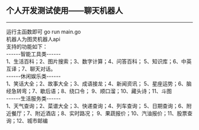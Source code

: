 ## 个人开发测试使用——聊天机器人
*****
运行主函数即可 go run main.go<br>
机器人为图灵机器人api<br>
支持的功能如下：<br>
------智能工具类------<br>
1、生活百科；2、图片搜索；3、数字计算；4、问答百科；
5、知识库；6、中英互译；7、聊天对话。
<br>------休闲娱乐类------<br>
1、笑话大全；2、故事大全；3、成语接龙；4、新闻资讯；
5、星座运势；6、脑经急转弯；7、歇后语；8、绕口令；
9、顺口溜；10、藏头诗；11、斗图
<br>------生活服务类------<br>
1、天气查询；2、菜谱大全；3、快递查询；4、列车查询；
5、日期查询；6、附近餐厅；7、附近酒店；8、实时路况；
9、果蔬报价；10、汽油报价；11、股票查询；12、城市邮编
